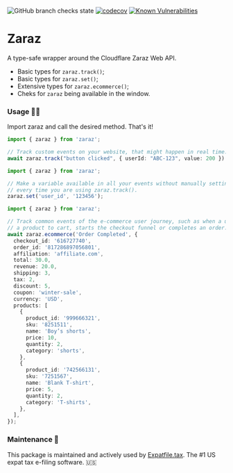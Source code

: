 ![GitHub branch checks state][build-url] [![codecov][cov-img]][cov-url] [![Known Vulnerabilities][snyk-img]][snyk-url]

# Zaraz

A type-safe wrapper around the Cloudflare Zaraz Web API.

- Basic types for `zaraz.track()`;
- Basic types for `zaraz.set()`;
- Extensive types for `zaraz.ecommerce()`;
- Cheks for `zaraz` being available in the window.

### Usage 🧑‍💻

Import zaraz and call the desired method. That's it!

```ts
import { zaraz } from 'zaraz';

// Track custom events on your website, that might happen in real time.
await zaraz.track("button clicked", { userId: "ABC-123", value: 200 })
```

```ts
import { zaraz } from 'zaraz';

// Make a variable available in all your events without manually setting it 
// every time you are using zaraz.track().
zaraz.set('user_id', '123456');
```

```ts
import { zaraz } from 'zaraz';

// Track common events of the e-commerce user journey, such as when a user adds 
// a product to cart, starts the checkout funnel or completes an order. 
await zaraz.ecommerce('Order Completed', {
  checkout_id: '616727740',
  order_id: '817286897056801',
  affiliation: 'affiliate.com',
  total: 30.0,
  revenue: 20.0,
  shipping: 3,
  tax: 2,
  discount: 5,
  coupon: 'winter-sale',
  currency: 'USD',
  products: [
    {
      product_id: '999666321',
      sku: '8251511',
      name: 'Boy’s shorts',
      price: 10,
      quantity: 2,
      category: 'shorts',
    },
    {
      product_id: '742566131',
      sku: '7251567',
      name: 'Blank T-shirt',
      price: 5,
      quantity: 2,
      category: 'T-shirts',
    },
  ],
});
```

### Maintenance 👷

This package is maintained and actively used by [Expatfile.tax][expatfile-site].
The #1 US expat tax e-filing software. 🇺🇸


[build-url]: https://img.shields.io/github/checks-status/expatfile/zaraz/main
[cov-img]: https://codecov.io/gh/expatfile/zaraz/branch/main/graph/badge.svg?token=mbGgsweFuP
[cov-url]: https://codecov.io/gh/expatfile/zaraz
[snyk-img]: https://snyk.io/test/github/expatfile/zaraz/badge.svg
[snyk-url]: https://snyk.io/test/github/expatfile/zaraz
[expatfile-site]: https://expatfile.tax
